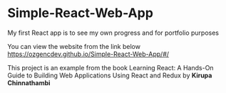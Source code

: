 # Simple-React-Web-App
My first React app is to see my own progress and for portfolio purposes

You can view the website from the link below <br>
https://ozgencdev.github.io/Simple-React-Web-App/#/ <br>

This project is an example from the book Learning React: A Hands-On Guide to Building Web Applications Using React and Redux by <b>Kirupa Chinnathambi<b>
